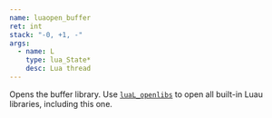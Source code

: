 ```yaml
---
name: luaopen_buffer
ret: int
stack: "-0, +1, -"
args:
  - name: L
    type: lua_State*
    desc: Lua thread
---
```


Opens the buffer library. Use [`luaL_openlibs`](#lual_openlibs) to open all built-in Luau libraries, including this one.
